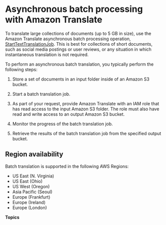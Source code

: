 # Asynchronous batch processing with Amazon Translate<a name="async"></a>

To translate large collections of documents \(up to 5 GB in size\), use the Amazon Translate asynchronous batch processing operation, [StartTextTranslationJob](https://docs.aws.amazon.com/translate/latest/APIReference/API_StartTextTranslationJob.html)\. This is best for collections of short documents, such as social media postings or user reviews, or any situation in which instantaneous translation is not required\.

To perform an asynchronous batch translation, you typically perform the following steps:

1. Store a set of documents in an input folder inside of an Amazon S3 bucket\.

1. Start a batch translation job\.

1. As part of your request, provide Amazon Translate with an IAM role that has read access to the input Amazon S3 folder\. The role must also have read and write access to an output Amazon S3 bucket\.

1. Monitor the progress of the batch translation job\.

1. Retrieve the results of the batch translation job from the specified output bucket\.

## Region availability<a name="async-regions"></a>

Batch translation is supported in the following AWS Regions:
+ US East \(N\. Virginia\)
+ US East \(Ohio\)
+ US West \(Oregon\)
+ Asia Pacific \(Seoul\)
+ Europe \(Frankfurt\)
+ Europe \(Ireland\)
+ Europe \(London\)

**Topics**